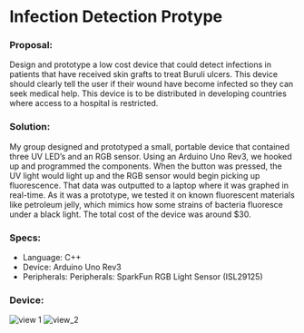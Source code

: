 # Infection Detection Protype

### Proposal:
Design and prototype a low cost device that could detect infections in patients that have received skin grafts to treat Buruli ulcers. This device should clearly tell the user if their wound have become infected so they can seek medical help. This device is to be distributed in developing countries where access to a hospital is restricted.

### Solution:
My group designed and prototyped a small, portable device that contained three UV LED’s and an RGB sensor. Using an Arduino Uno Rev3, we hooked up and programmed the components. When the button was pressed, the UV light would light up and the RGB sensor would begin picking up fluorescence. That data was outputted to a laptop where it was graphed in real-time. As it was a prototype, we tested it on known fluorescent materials like petroleum jelly, which mimics how some strains of bacteria fluoresce under a black light. The total cost of the device was around $30.

### Specs:
- Language: C++
- Device: Arduino Uno Rev3
- Peripherals: Peripherals: SparkFun RGB Light Sensor (ISL29125)

### Device:
![view 1](image_1.jpg)
![view_2](image_2.jpg)